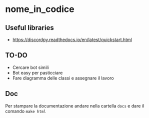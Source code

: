 # nome_in_codice

## Useful libraries
- https://discordpy.readthedocs.io/en/latest/quickstart.html

## TO-DO
- Cercare bot simili
- Bot easy per pasticciare
- Fare diagramma delle classi e assegnare il lavoro

## Doc
Per stampare la documentazione andare nella cartella `docs` e dare il comando `make html`